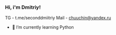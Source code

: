 ### Hi, i'm Dmitriy!

TG - t.me/seconddmiitriy
Mail - chuuchin@yandex.ru

- 🌱 I’m currently learning Python
